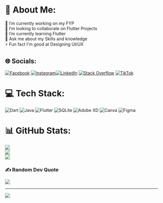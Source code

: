 # 💫 About Me:
🔭 I’m currently working on my FYP<br>👯 I’m looking to collaborate on Flutter Projects<br>🌱 I’m currently learning Flutter<br>💬 Ask me about my Skills and knowledge<br>⚡ Fun fact I'm  good at Designing UI/UX


## 🌐 Socials:
[![Facebook](https://img.shields.io/badge/Facebook-%231877F2.svg?logo=Facebook&logoColor=white)](https://www.facebook.com/profile.php?id=100009104753026) [![Instagram](https://img.shields.io/badge/Instagram-%23E4405F.svg?logo=Instagram&logoColor=white)](https://instagram.com/Kamran2375)[![LinkedIn](https://img.shields.io/badge/LinkedIn-%230077B5.svg?logo=linkedin&logoColor=white)](https://www.linkedin.com/in/kamran-mehar-148232211/) [![Stack Overflow](https://img.shields.io/badge/-Stackoverflow-FE7A16?logo=stack-overflow&logoColor=white)](https://stackoverflow.com/users/15593880) [![TikTok](https://img.shields.io/badge/TikTok-%23000000.svg?logo=TikTok&logoColor=white)](https://tiktok.com/@@kamranmehar88) 

# 💻 Tech Stack:
![Dart](https://img.shields.io/badge/dart-%230175C2.svg?style=for-the-badge&logo=dart&logoColor=white) ![Java](https://img.shields.io/badge/java-%23ED8B00.svg?style=for-the-badge&logo=java&logoColor=white) ![Flutter](https://img.shields.io/badge/Flutter-%2302569B.svg?style=for-the-badge&logo=Flutter&logoColor=white) ![SQLite](https://img.shields.io/badge/sqlite-%2307405e.svg?style=for-the-badge&logo=sqlite&logoColor=white) ![Adobe XD](https://img.shields.io/badge/Adobe%20XD-470137?style=for-the-badge&logo=Adobe%20XD&logoColor=#FF61F6) ![Canva](https://img.shields.io/badge/Canva-%2300C4CC.svg?style=for-the-badge&logo=Canva&logoColor=white) 	![Figma](https://img.shields.io/badge/figma-%23F24E1E.svg?style=for-the-badge&logo=figma&logoColor=white)
# 📊 GitHub Stats:
![](https://github-readme-stats.vercel.app/api?username=KamranMehar&theme=radical&hide_border=false&include_all_commits=false&count_private=false)<br/>
![](https://github-readme-streak-stats.herokuapp.com/?user=KamranMehar&theme=radical&hide_border=false)<br/>
![](https://github-readme-stats.vercel.app/api/top-langs/?username=KamranMehar&theme=radical&hide_border=false&include_all_commits=false&count_private=false&layout=compact)

### ✍️ Random Dev Quote
![](https://quotes-github-readme.vercel.app/api?type=vetical&theme=tokyonight)

---
[![](https://visitcount.itsvg.in/api?id=KamranMehar&icon=7&color=3)](https://visitcount.itsvg.in)

<!-- Proudly created with GPRM ( https://gprm.itsvg.in ) -->
